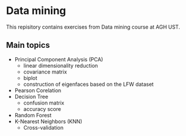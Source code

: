 # Data mining
This repisitory contains exercises from Data mining course at AGH UST. 
## Main topics
- Principal Component Analysis (PCA)
  - linear dimensionality reduction
  - covariance matrix
  - biplot
  - construction of eigenfaces based on the LFW dataset
- Pearson Corelation
- Decision Tree 
  - confusion matrix
  - accuracy score
- Random Forest
- K-Nearest Neighbors (KNN)
  - Cross-validation
